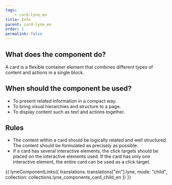 ```yaml
---
tags: 
    - card-lyne_en
title: Info
parent: card-lyne_en
order: 1
permalink: false
---
```


## What does the component do?
A card is a flexible container element that combines different types of content and actions in a single block.

## When should the component be used?
* To present related information in a compact way.
* To bring visual hierarchies and structure to a page.
* To display content such as text and actions together.

## Rules
* The content within a card should be logically related and well structured. The content should be formulated as precisely as possible.
* If a card has several interactive elements, the click targets should be placed on the interactive elements used. If the card has only one interactive element, the entire card can be used as a click target.

{{ lyneComponentLinks({
  translations: translations["en"].lyne,
  mode: "child",
  collection: collections.lyne_components_card_child_en
}) }}